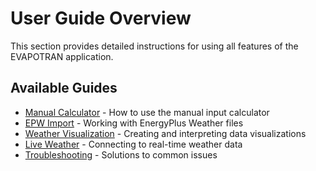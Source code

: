 # User Guide Overview

This section provides detailed instructions for using all features of the EVAPOTRAN application.

## Available Guides

- [Manual Calculator](manual-calculator.md) - How to use the manual input calculator
- [EPW Import](epw-import.md) - Working with EnergyPlus Weather files
- [Weather Visualization](weather-visualization.md) - Creating and interpreting data visualizations
- [Live Weather](live-weather.md) - Connecting to real-time weather data
- [Troubleshooting](troubleshooting.md) - Solutions to common issues